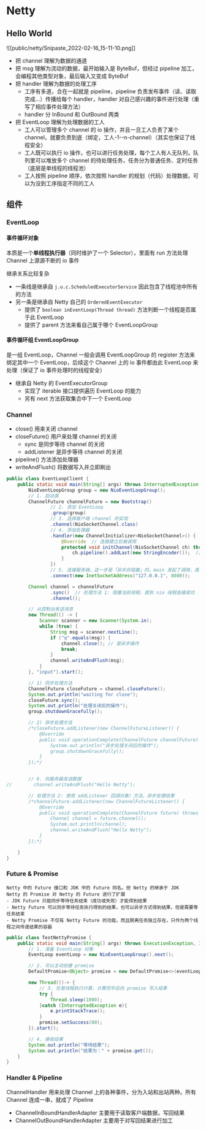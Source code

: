 # Netty

## Hello World

![[public/netty/Snipaste_2022-02-16_15-11-10.png]]

- 把 channel 理解为数据的通道
- 把 msg 理解为流动的数据，最开始输入是 ByteBuf，但经过 pipeline 加工，会编程其他类型对象，最后输入又变成 ByteBuf
- 把 handler 理解为数据的处理工序
    - 工序有多道，合在一起就是 pipeline，pipeline 负责发布事件（读、读取完成…）传播给每个 handler，handler 对自己感兴趣的事件进行处理（重写了相应事件处理方法）
    - handler 分 InBound 和 OutBound 两类
- 把 EventLoop 理解为处理数据的工人
    - 工人可以管理多个 channel 的 io 操作，并且一旦工人负责了某个 channel，就要负责到底（绑定，工人-1--n-channel）（其实也保证了线程安全）
    - 工人既可以执行 io 操作，也可以进行任务处理，每个工人有人无队列，队列里可以堆放多个 channel 的待处理任务，任务分为普通任务、定时任务（底层是单线程的线程池）
    - 工人按照 pipeline 顺序，依次按照 handler 的规划（代码）处理数据，可以为没到工序指定不同的工人

## 组件

### EventLoop 

#### 事件循环对象

本质是一个**单线程执行器**（同时维护了一个 Selector），里面有 run 方法处理 Channel 上源源不断的 io 事件

继承关系比较复杂

- 一条线是继承自 `j.u.c.ScheduledExecutorService` 因此包含了线程池中所有的方法
- 另一条是继承自 Netty 自己的 `OrderedEventExecutor`
    - 提供了 `boolean inEventLoop(Thread thread)` 方法判断一个线程是否属于此 EventLoop
    - 提供了 parent 方法来看自己属于哪个 EventLoopGroup

#### 事件循环组 EventLoopGroup

是一组 EventLoop，Channel 一般会调用 EventLoopGroup 的 register 方法来绑定其中一个 EventLoop，后续这个 Channel 上的 io 事件都由此 EventLoop 来处理（保证了 io 事件处理时的线程安全）

- 继承自 Netty 的 EventExecutorGroup
    - 实现了 iterable 接口提供遍历 EventLoop 的能力
    - 另有 next 方法获取集合中下一个 EventLoop

### Channel

- close() 用来关闭 channel
- closeFuture() 用户来处理 channel 的关闭
    - sync 是同步等待 channel 的关闭
    - addListener 是异步等待 channel 的关闭
- pipeline() 方法添加处理器
- writeAndFlush() 将数据写入并立即刷出

```java
public class EventLoopClient {
    public static void main(String[] args) throws InterruptedException {
        NioEventLoopGroup group = new NioEventLoopGroup();
        // 1. 启动类
        ChannelFuture channelFuture = new Bootstrap()
                // 2. 添加 EventLoop
                .group(group)
                // 3. 选择客户端 channel 的实现
                .channel(NioSocketChannel.class)
                // 4. 添加处理器
                .handler(new ChannelInitializer<NioSocketChannel>() {
                    @Override  // 连接建立后被调用
                    protected void initChannel(NioSocketChannel ch) throws Exception {
                        ch.pipeline().addLast(new StringEncoder());  // 将字符串转换为字节数组
                    }
                })
                // 5. 连接服务端，这一步是「异步非阻塞」的，main 发起了调用，真正执行 connect 的是 nio 线程
                .connect(new InetSocketAddress("127.0.0.1", 8080));

        Channel channel = channelFuture
                .sync()  // 处理方法 1: 阻塞当前线程，直到 nio 线程连接成功
                .channel();

        // 从控制台发送消息
        new Thread(() -> {
            Scanner scanner = new Scanner(System.in);
            while (true) {
                String msg = scanner.nextLine();
                if ("q".equals(msg)) {
                    channel.close(); // 是异步操作
                    break;
                }
                channel.writeAndFlush(msg);
            }
        }, "input").start();

        // 1) 同步处理方法
        ChannelFuture closeFuture = channel.closeFuture();
        System.out.println("waiting for close");
        closeFuture.sync();
        System.out.println("处理关闭后的操作");
        group.shutdownGracefully();

        // 2) 异步处理方法
        /*closeFuture.addListener(new ChannelFutureListener() {
            @Override
            public void operationComplete(ChannelFuture channelFuture) throws Exception {
                System.out.println("异步处理关闭后的操作");
                group.shutdownGracefully();
            }
        });*/


        // 6. 向服务器发送数据
//        channel.writeAndFlush("Hello Netty");

        // 处理方法 2: 使用 addListener 回调对象）方法，异步处理结果
        /*channelFuture.addListener(new ChannelFutureListener() {
            @Override
            public void operationComplete(ChannelFuture future) throws Exception {
                Channel channel = future.channel();
                System.out.println(channel);
                channel.writeAndFlush("Hello Netty");
            }
        });*/

    }
}
```
### Future & Promise

```ad-caution
Netty 中的 Future 接口和 JDK 中的 Future 同名，但 Netty 的继承于 JDK
Netty 的 Promise 对 Netty 的 Future 进行了扩展
- JDK Future 只能同步等待任务结束（成功或失败）才能得到结果
- Netty Future 可以同步等待任务执行得到的结果，也可以异步方式得到结果，但是需要等任务结束
- Netty Promise 不仅有 Netty Future 的功能，而且脱离任务独立存在，只作为两个线程之间传递结果的容器
```

```java
public class TestNettyPromise {
    public static void main(String[] args) throws ExecutionException, InterruptedException {
        // 1. 准备 EventLoop 对象
        EventLoop eventLoop = new NioEventLoopGroup().next();

        // 2. 可以主动创建 promise
        DefaultPromise<Object> promise = new DefaultPromise<>(eventLoop);

        new Thread(()-> {
            // 3. 任意线程执行计算，计算完毕后向 promise 写入结果
            try {
                Thread.sleep(1000);
            }catch (InterruptedException e){
                e.printStackTrace();
            }
            promise.setSuccess(80);
        }).start();

        // 4. 接收结果
        System.out.println("等待结果");
        System.out.println("结果为：" + promise.get());
    }
}
```

### Handler & Pipeline

ChannelHandler 用来处理 Channel 上的各种事件，分为入站和出站两种。所有 Channel 连成一串，就成了 Pipeline

- ChannelInBoundHandlerAdapter 主要用于读取客户端数据，写回结果
- ChannelOutBoundHandlerAdapter 主要用于对写回结果进行加工


